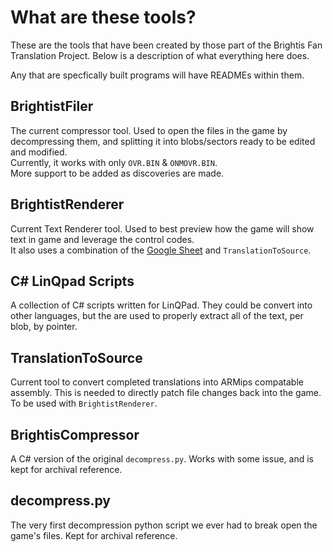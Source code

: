 # What are these tools?

These are the tools that have been created by those part of the Brightis Fan Translation Project. Below is a description of what everything here does.

Any that are specfically built programs will have READMEs within them.

## BrightistFiler

The current compressor tool. Used to open the files in the game by decompressing them, and splitting it into blobs/sectors ready to be edited and modified.  
Currently, it works with only `OVR.BIN` & `ONMOVR.BIN`.  
More support to be added as discoveries are made.

## BrightistRenderer

Current Text Renderer tool. Used to best preview how the game will show text in game and leverage the control codes.  
It also uses a combination of the [Google Sheet](https://docs.google.com/spreadsheets/d/16ST1GpUGnfzQkkyA7Y5LqPaeRHxq0L23jmVaQDX_wBU/edit?usp=sharing) and `TranslationToSource`.

## C# LinQpad Scripts

A collection of C# scripts written for LinQPad. They could be convert into other languages, but the are used to properly extract all of the text, per blob, by pointer.

## TranslationToSource

Current tool to convert completed translations into ARMips compatable assembly. This is needed to directly patch file changes back into the game.  
To be used with `BrightistRenderer`.

## BrightisCompressor

A C# version of the original `decompress.py`. Works with some issue, and is kept for archival reference.

## decompress.py

The very first decompression python script we ever had to break open the game's files. Kept for archival reference.
